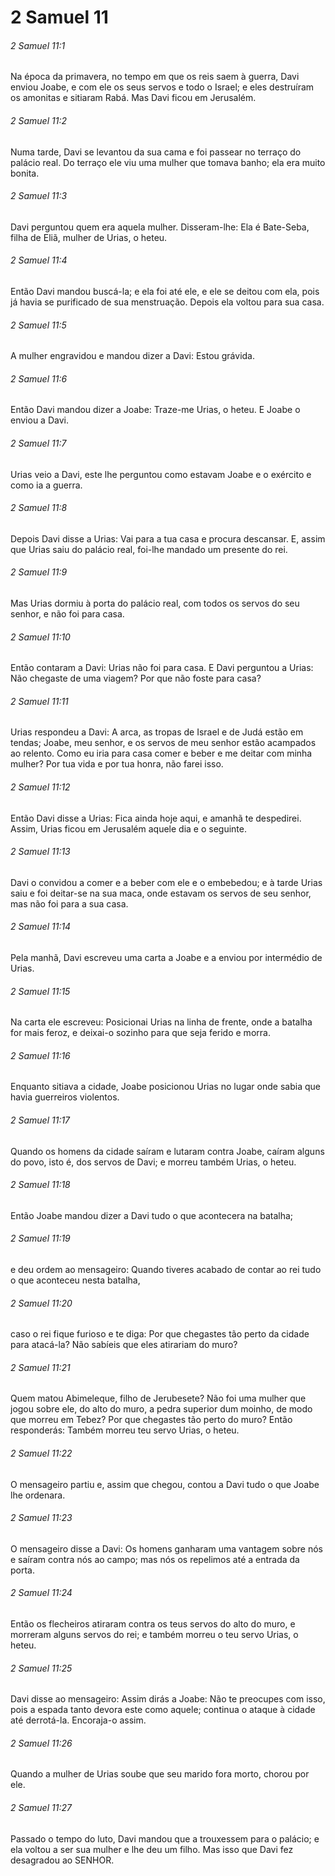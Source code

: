 # 2 Samuel 11

###### 2 Samuel 11:1

Na época da primavera, no tempo em que os reis saem à guerra, Davi enviou Joabe, e com ele os seus servos e todo o Israel; e eles destruíram os amonitas e sitiaram Rabá. Mas Davi ficou em Jerusalém.

###### 2 Samuel 11:2

Numa tarde, Davi se levantou da sua cama e foi passear no terraço do palácio real. Do terraço ele viu uma mulher que tomava banho; ela era muito bonita.

###### 2 Samuel 11:3

Davi perguntou quem era aquela mulher. Disseram-lhe: Ela é Bate-Seba, filha de Eliã, mulher de Urias, o heteu.

###### 2 Samuel 11:4

Então Davi mandou buscá-la; e ela foi até ele, e ele se deitou com ela, pois já havia se purificado de sua menstruação. Depois ela voltou para sua casa.

###### 2 Samuel 11:5

A mulher engravidou e mandou dizer a Davi: Estou grávida.

###### 2 Samuel 11:6

Então Davi mandou dizer a Joabe: Traze-me Urias, o heteu. E Joabe o enviou a Davi.

###### 2 Samuel 11:7

Urias veio a Davi, este lhe perguntou como estavam Joabe e o exército e como ia a guerra.

###### 2 Samuel 11:8

Depois Davi disse a Urias: Vai para a tua casa e procura descansar. E, assim que Urias saiu do palácio real, foi-lhe mandado um presente do rei.

###### 2 Samuel 11:9

Mas Urias dormiu à porta do palácio real, com todos os servos do seu senhor, e não foi para casa.

###### 2 Samuel 11:10

Então contaram a Davi: Urias não foi para casa. E Davi perguntou a Urias: Não chegaste de uma viagem? Por que não foste para casa?

###### 2 Samuel 11:11

Urias respondeu a Davi: A arca, as tropas de Israel e de Judá estão em tendas; Joabe, meu senhor, e os servos de meu senhor estão acampados ao relento. Como eu iria para casa comer e beber e me deitar com minha mulher? Por tua vida e por tua honra, não farei isso.

###### 2 Samuel 11:12

Então Davi disse a Urias: Fica ainda hoje aqui, e amanhã te despedirei. Assim, Urias ficou em Jerusalém aquele dia e o seguinte.

###### 2 Samuel 11:13

Davi o convidou a comer e a beber com ele e o embebedou; e à tarde Urias saiu e foi deitar-se na sua maca, onde estavam os servos de seu senhor, mas não foi para a sua casa.

###### 2 Samuel 11:14

Pela manhã, Davi escreveu uma carta a Joabe e a enviou por intermédio de Urias.

###### 2 Samuel 11:15

Na carta ele escreveu: Posicionai Urias na linha de frente, onde a batalha for mais feroz, e deixai-o sozinho para que seja ferido e morra.

###### 2 Samuel 11:16

Enquanto sitiava a cidade, Joabe posicionou Urias no lugar onde sabia que havia guerreiros violentos.

###### 2 Samuel 11:17

Quando os homens da cidade saíram e lutaram contra Joabe, caíram alguns do povo, isto é, dos servos de Davi; e morreu também Urias, o heteu.

###### 2 Samuel 11:18

Então Joabe mandou dizer a Davi tudo o que acontecera na batalha;

###### 2 Samuel 11:19

e deu ordem ao mensageiro: Quando tiveres acabado de contar ao rei tudo o que aconteceu nesta batalha,

###### 2 Samuel 11:20

caso o rei fique furioso e te diga: Por que chegastes tão perto da cidade para atacá-la? Não sabíeis que eles atirariam do muro?

###### 2 Samuel 11:21

Quem matou Abimeleque, filho de Jerubesete? Não foi uma mulher que jogou sobre ele, do alto do muro, a pedra superior dum moinho, de modo que morreu em Tebez? Por que chegastes tão perto do muro? Então responderás: Também morreu teu servo Urias, o heteu.

###### 2 Samuel 11:22

O mensageiro partiu e, assim que chegou, contou a Davi tudo o que Joabe lhe ordenara.

###### 2 Samuel 11:23

O mensageiro disse a Davi: Os homens ganharam uma vantagem sobre nós e saíram contra nós ao campo; mas nós os repelimos até a entrada da porta.

###### 2 Samuel 11:24

Então os flecheiros atiraram contra os teus servos do alto do muro, e morreram alguns servos do rei; e também morreu o teu servo Urias, o heteu.

###### 2 Samuel 11:25

Davi disse ao mensageiro: Assim dirás a Joabe: Não te preocupes com isso, pois a espada tanto devora este como aquele; continua o ataque à cidade até derrotá-la. Encoraja-o assim.

###### 2 Samuel 11:26

Quando a mulher de Urias soube que seu marido fora morto, chorou por ele.

###### 2 Samuel 11:27

Passado o tempo do luto, Davi mandou que a trouxessem para o palácio; e ela voltou a ser sua mulher e lhe deu um filho. Mas isso que Davi fez desagradou ao SENHOR.

